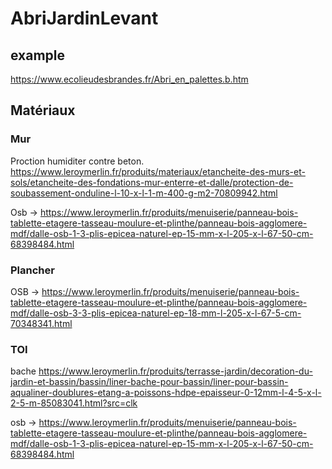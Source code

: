 # AbriJardinLevant

## example
https://www.ecolieudesbrandes.fr/Abri_en_palettes.b.htm

## Matériaux

### Mur

Proction humiditer contre beton.
https://www.leroymerlin.fr/produits/materiaux/etancheite-des-murs-et-sols/etancheite-des-fondations-mur-enterre-et-dalle/protection-de-soubassement-onduline-l-10-x-l-1-m-400-g-m2-70809942.html

Osb -> https://www.leroymerlin.fr/produits/menuiserie/panneau-bois-tablette-etagere-tasseau-moulure-et-plinthe/panneau-bois-agglomere-mdf/dalle-osb-1-3-plis-epicea-naturel-ep-15-mm-x-l-205-x-l-67-50-cm-68398484.html

### Plancher

OSB -> https://www.leroymerlin.fr/produits/menuiserie/panneau-bois-tablette-etagere-tasseau-moulure-et-plinthe/panneau-bois-agglomere-mdf/dalle-osb-3-3-plis-epicea-naturel-ep-18-mm-l-205-x-l-67-5-cm-70348341.html


### TOI

bache https://www.leroymerlin.fr/produits/terrasse-jardin/decoration-du-jardin-et-bassin/bassin/liner-bache-pour-bassin/liner-pour-bassin-aqualiner-doublures-etang-a-poissons-hdpe-epaisseur-0-12mm-l-4-5-x-l-2-5-m-85083041.html?src=clk

osb -> https://www.leroymerlin.fr/produits/menuiserie/panneau-bois-tablette-etagere-tasseau-moulure-et-plinthe/panneau-bois-agglomere-mdf/dalle-osb-1-3-plis-epicea-naturel-ep-15-mm-x-l-205-x-l-67-50-cm-68398484.html




